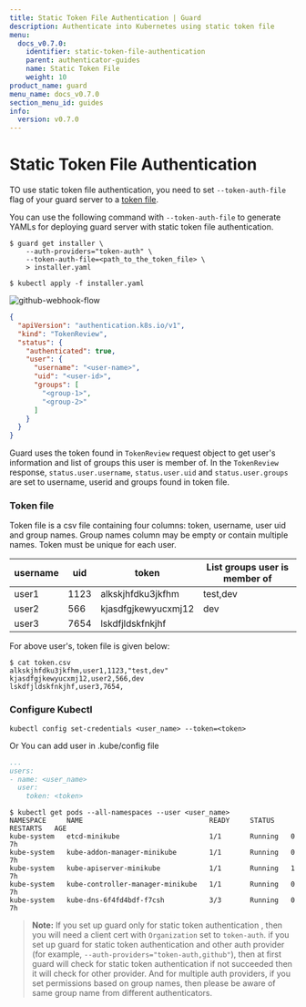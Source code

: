 ```yaml
---
title: Static Token File Authentication | Guard
description: Authenticate into Kubernetes using static token file
menu:
  docs_v0.7.0:
    identifier: static-token-file-authentication
    parent: authenticator-guides
    name: Static Token File
    weight: 10
product_name: guard
menu_name: docs_v0.7.0
section_menu_id: guides
info:
  version: v0.7.0
---
```


# Static Token File Authentication

TO use static token file authentication, you need to set `--token-auth-file` flag of your guard server to a [token file](https://kubernetes.io/docs/admin/authentication/#static-token-file).

You can use the following command with `--token-auth-file` to generate YAMLs for deploying guard server with static token file authentication.

```console
$ guard get installer \
    --auth-providers="token-auth" \
    --token-auth-file=<path_to_the_token_file> \
    > installer.yaml

$ kubectl apply -f installer.yaml
```
![github-webhook-flow](/docs/v0.7.0/images/token-auth-webhook-flow.png)

```json
{
  "apiVersion": "authentication.k8s.io/v1",
  "kind": "TokenReview",
  "status": {
    "authenticated": true,
    "user": {
      "username": "<user-name>",
      "uid": "<user-id>",
      "groups": [
        "<group-1>",
        "<group-2>"
      ]
    }
  }
}
```

Guard uses the token found in `TokenReview` request object to get user's information and list of groups this user is member of. In the `TokenReview` response, `status.user.username`, `status.user.uid` and `status.user.groups` are set to username, userid and groups found in token file.

### Token file
Token file is a csv file containing four columns: token, username, user uid and group names. Group names column may be empty or contain multiple names. Token must be unique for each user.

|username |uid      |token                 |List groups user is member of
|---------|---------|----------------------|----------------------------------
|user1    |1123     |alkskjhfdku3jkfhm     |test,dev
|user2    |566      |kjasdfgjkewyucxmj12   |dev
|user3    |7654     |lskdfjldskfnkjhf      |

For above user's, token file is given below:
```console
$ cat token.csv
alkskjhfdku3jkfhm,user1,1123,"test,dev"
kjasdfgjkewyucxmj12,user2,566,dev
lskdfjldskfnkjhf,user3,7654,

```
### Configure Kubectl
```console
kubectl config set-credentials <user_name> --token=<token>
```

Or You can add user in .kube/config file

```yaml
...
users:
- name: <user_name>
  user:
    token: <token>
```
```console
$ kubectl get pods --all-namespaces --user <user_name>
NAMESPACE     NAME                               READY     STATUS    RESTARTS   AGE
kube-system   etcd-minikube                      1/1       Running   0          7h
kube-system   kube-addon-manager-minikube        1/1       Running   0          7h
kube-system   kube-apiserver-minikube            1/1       Running   1          7h
kube-system   kube-controller-manager-minikube   1/1       Running   0          7h
kube-system   kube-dns-6f4fd4bdf-f7csh           3/3       Running   0          7h
```

> **Note:** If you set up guard only for static token authentication , then you will need a client cert with `Organization` set to `token-auth`. if you set up guard for static token authentication and other auth provider (for example, `--auth-providers="token-auth,github"`), then at first guard will check for static token authentication if not succeeded then it will check for other provider. And for multiple auth providers, if you set permissions based on group names, then please be aware of same group name from different authenticators.
